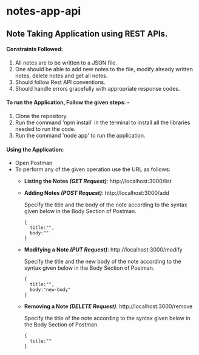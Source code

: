 # notes-app-api
## Note Taking Application using REST APIs.

#### Constraints Followed:
1. All notes are to be written to a JSON file.
2. One should be able to add new notes to the file, modify already written notes, delete notes and get all notes.
3. Should follow Rest API conventions.
4. Should handle errors gracefully with appropriate response codes.

#### To run the Application, Follow the given steps: -
1. Clone the repository.
2. Run the command 'npm install' in the terminal to install all the libraries needed to run the code.
3. Run the command 'node app' to run the application.

#### Using the Application: 
* Open Postman
* To perform any of the given operation use the URL as follows:
  * **Listing the Notes _(GET Request)_**: http://localhost:3000/list
  * **Adding Notes _(POST Request)_**: http://localhost:3000/add
    
    Specify the title and the body of the note according to the syntax given below in the Body Section of Postman.
    ```
    {
      title:"",
      body:""
    }
    ```
  * **Modifying a Note _(PUT Request)_**: http://localhost:3000/modify
    
    Specify the title and the new body of the note according to the syntax given below in the Body Section of Postman.
    ```
    {
      title:"",
      body:"new-body"
    }
    ```
  * **Removing a Note _(DELETE Request)_**: http://localhost:3000/remove
  
    Specify the title of the note according to the syntax given below in the Body Section of Postman.
    ```
    {
      title:""
    }
    ```
